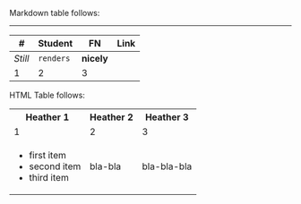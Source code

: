 Markdown table follows:

***
*#*| Student | FN | Link |
--- | --- | --- | --- |
*Still* | `renders` | **nicely**
1 | 2 | 3


HTML Table follows:

<table>
  <tr>
    <th>Heather 1</th>
    <th>Heather 2</th>
    <th>Heather 3</th>
  </tr>
  <tr>
    <td>1</td>
    <td>2</td>
    <td>3</td>
  </tr>
  <tr>
    <td>
<ul>
<li> first item</li> 
<li> second item</li> 
<li> third item</li> 
</ul>
</td>
    <td>bla-bla</td>
    <td>bla-bla-bla</td>
  </tr>
</table>
